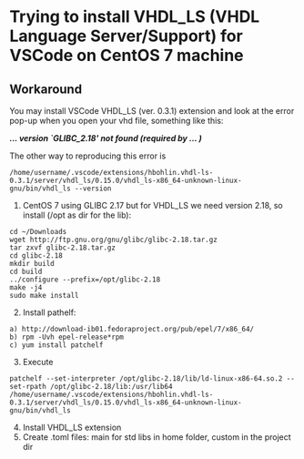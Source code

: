 # Trying to install VHDL_LS (VHDL Language Server/Support) for VSCode on CentOS 7 machine
## Workaround
You may install VSCode VHDL_LS (ver. 0.3.1) extension and look at the error pop-up when you open your vhd file, something like this:

   ***... version `GLIBC_2.18' not found (required by ... )***
 
The other way to reproducing this error is
```
/home/username/.vscode/extensions/hbohlin.vhdl-ls-0.3.1/server/vhdl_ls/0.15.0/vhdl_ls-x86_64-unknown-linux-gnu/bin/vhdl_ls --version

```


1. CentOS 7 using GLIBC 2.17 but for VHDL_LS we need version 2.18, so install (/opt as dir for the lib):
```
cd ~/Downloads
wget http://ftp.gnu.org/gnu/glibc/glibc-2.18.tar.gz
tar zxvf glibc-2.18.tar.gz
cd glibc-2.18
mkdir build
cd build
../configure --prefix=/opt/glibc-2.18
make -j4
sudo make install
```
2. Install pathelf:
```
a) http://download-ib01.fedoraproject.org/pub/epel/7/x86_64/
b) rpm -Uvh epel-release*rpm
c) yum install patchelf
```
3. Execute 
```
patchelf --set-interpreter /opt/glibc-2.18/lib/ld-linux-x86-64.so.2 --set-rpath /opt/glibc-2.18/lib:/usr/lib64 /home/username/.vscode/extensions/hbohlin.vhdl-ls-0.3.1/server/vhdl_ls/0.15.0/vhdl_ls-x86_64-unknown-linux-gnu/bin/vhdl_ls
```
4. Install VHDL_LS extension
5. Create .toml files: main for std libs in home folder, custom in the project dir
